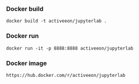 ### Docker build
```
docker build -t activeeon/jupyterlab .
```

### Docker run
```
docker run -it -p 8888:8888 activeeon/jupyterlab
```

### Docker image
```
https://hub.docker.com/r/activeeon/jupyterlab
```
